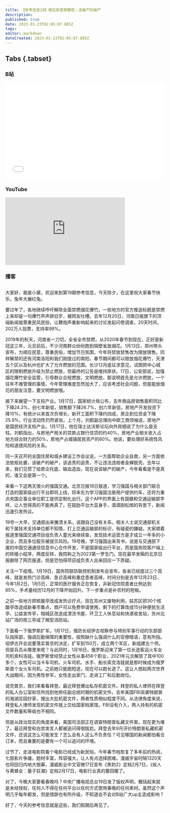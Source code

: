 ```yaml
---
title: 【参考信息19】顺应民意放鞭炮；该破产的破产 
description: 
published: true
date: 2023-01-23T02:05:07.885Z
tags: 
editor: markdown
dateCreated: 2023-01-23T02:05:07.885Z
---
```


## Tabs {.tabset}
### B站
<div style="position: relative; padding: 30% 45%;">
<iframe style="position: absolute; width: 100%; height: 100%; left: 0; top: 0;" src="//player.bilibili.com/player.html?&bvid=BV1kT411Z7ot&page=1&as_wide=1&high_quality=1&danmaku=1" scrolling="no" border="0" frameborder="no" framespacing="0" allowfullscreen="true"></iframe>
</div>

### YouTube
<div style="position: relative; padding-bottom: calc(56.25% * 0.75); /* 16:9 */ width: 75%; height: 0;">
<iframe style="position: absolute; top: 0; left: 0; width: 100%; height: 100%;" src="https://www.youtube-nocookie.com/embed/WCEYnZVxa9g" title="YouTube video player" frameborder="0" allow="accelerometer; autoplay; clipboard-write; encrypted-media; gyroscope; picture-in-picture" allowfullscreen></iframe>
</div>
  
### 播客
<div class="podcast-player"></div>

## 

大家好，我是小黛，欢迎来到第19期参考信息，今天除夕，在这里祝大家春节快乐，兔年大展红兔。

要过年了，各地继续呼吁解除全面禁燃烟花爆竹。一些地方的官方推送标题是禁燃上来却是一句爆竹声声辞旧岁，被网友吐槽。去年12月20日，河南日报旗下的顶端新闻就尊重民风民俗，让鞭炮声重新响起来的讨论发起问卷调查，20天时间，202万人投票，支持率99%。

2019年的秋天，河南省一刀切，全省全市禁燃，从2020年春节到现在，正好是新冠这三年，元旦前后，不少河南群众纷纷跑到隔壁省放烟花。1月13日，郑州带头宣布，为顺应民意，尊重民俗，增加节日氛围，今年将禁放禁售改为限放限售。同样解禁的还有河南洛阳和我们刚提过的南阳，春节期间都可以限放烟花爆竹，天津五个区以及杭州也扩大了允许燃放的范围。长沙12月底征求意见，试图把中心城区的限制燃放升级为禁止燃放，但最终的公告是维持原状。17日，公安部说，加强烟花爆竹安全监管，引导群众合规燃放，文明燃放，那说明首先是允许燃放，一个往年不难管理的事情，今年管理难度忽然加大了，应该考虑社会问题，但是能放烟花的朋友注意，要文明燃放哦。

接下来展望一下支柱产业。1月17日，国家统计局公布，去年商品房销售面积同比下降24.3%，创七年新低，销售额下降26.7%，创六年新低，房地产开发投资下降10%，有统计以来首次负增长，新开工面积下降约四成，房企到位资金下降25.9%，行业流动性仍然紧张。上个月，刘鹤副总理向中欧工商领袖说，房地产是国民经济支柱产业。1月17日，他在瑞士达沃斯论坛向外宾细说了为什么是支柱。刘鹤指出，与房地产相关的贷款占银行信贷的约40%，房地产业相关收入占地方综合财力的50%，房地产占城镇居民资产的60%。他说，要处理好系统性风险和道德风险的关系。

同一天召开的全国住房和城乡建设工作会议说，一方面帮助企业自救，另一方面依法依规处置，该破产的破产，该追责的追责，不让违法违规者金蝉脱壳。去年以来，我们见惯了给房企托底、输血造血，现在说该破产的破产，今年看看是不是真的，谁又会是第一个。

来看一下这两天很火的强国交通。北京日报18日报道，学习强国与相关部门联合打造的国家级出行平台即将上线，将率先为学习强国注册用户提供约车，还将为重点央国企事业单位职工提供定制化出行。这个APP的界面上有国徽和交通运输部字样，让人觉得真的不能再真了。在鼓励平台大显身手，滴滴刚松绑的背景下，新闻迅速引发热议。

19号一大早，交通部出来撇清关系，说跟自己没有关系，相关人士说交通部机关和下属技术支持单位都不知情，打上交通运输部的标识，有碰瓷的嫌疑。大家顺着报道里强国交通项目组负责人童光来继续查，发现技术运营方是才成立一年多的小企业，而且多位股东被提示风险。19号晚，学习强国出来背书，说是与交通部下属的中国交通通信信息中心合作开发，不是国家级出行平台，而是国务院客户端上的转接小程序，两度反转，我院称之为2023第一罗生门。现在最早发稿的北京日报删除了网页报道，但是恐怕得项目组负责人出来回应一下质疑。

关注一下疫情。1月19日，国务院联防联控机制发布会宣布，各省已经度过三个高峰，就是发热门诊高峰、急诊高峰和重症患者高峰，时间分别是去年12月23日、今年1月2日、1月5日，正常的医疗服务正在恢复，非新冠住院患者比例达到85%，手术量经历12月的下降开始回升。下一步重点是补农村的短板。

之前一些地方把核酸亭改成发热诊疗点，现在苏州又废物利用，姑苏区把30个核酸亭改造成新春市集点，商户可以免费申请使用，剩下的打算改成15分钟便民生活亭、公益宣传亭，相城区改造成漂流书屋、环卫工人休息站和快递收发站，苏州北站广场的核三亭成了微型消防站。

下面看一下俄罗斯扩军。1月17日，俄防长绍伊古视察参与特别军事行动的东部部队指挥部，强调后勤保障的重要性，按照缺什么强调什么的官僚暗语，意有所指。绍伊古开会说要落实普京的决定，扩军到150万，成立两个军区，新组建五个师。但是兵员从哪里来呢？与此同时，1月16日，俄罗斯迎来了第一位长途客运火车女司机索科洛娃。俄罗斯曾经禁止女性从事456个职业，2021年元旦解禁了其中100多个，女性可以当卡车司机、火车司机、水手、船长索克洛娃就是那时候成为俄罗斯首个女火车司机。之前她只能跑短途，现在可以跑长途了。这让人想起两次世界大战期间，因为男性参军，女性走出家门，走进工厂和后勤岗位。

说完普京，我们来看看拜登。最近拜登爆出私存机密文件。拜登的私人律师在拜登的私人办公室和住所找到他担任副总统时期的机密文件。去年美国FBI突袭特朗普的海湖庄园抄家，搜出大批机密文件，两者性质相似程度不同。从法律角度来说，拜登私人律师发现机密文件就上交给国家档案馆。FBI没有介入，两人持有的机密文件数量和等级也不相同。

但是从政治现实的角度来看，美国司法部正在调查特朗普私藏文件案，现在更为难了。最近拜登和白宫发言人都被追问得很尴尬。拜登去年9月评价特朗普私藏机密文件，还说这怎么可能发生？怎么会有人这么不负责任？可见哪国的新闻都怕看合订本，而且重要的是要有一个可以追问的环境。

过节了，走进电影院看个电影已经成为新民俗。今年春节档恢复了多年前的热闹，七部影片争雄，题材丰富，阵容强大，让人有点选择困难。漫威宇宙时隔1320天也将回归内地大银幕，漫威影业中文官微17日宣布《黑豹2》定档2月7日，《蚁人与黄蜂女：量子狂潮》定档2月17日，电影行业真的要回暖了。

对了，今晚大家要看春晚吗？中央广播电视总台19日发了版权声明，概括起来就是未经授权，任何人不得在任何平台以任何方式使用春晚的任何素材。虽然这个声明几乎每年都发，但是措辞也有所升级，不知道会不会对B站广大up主造成影响？

好了，今天的参考信息就是这些，我们假期后再见了。
